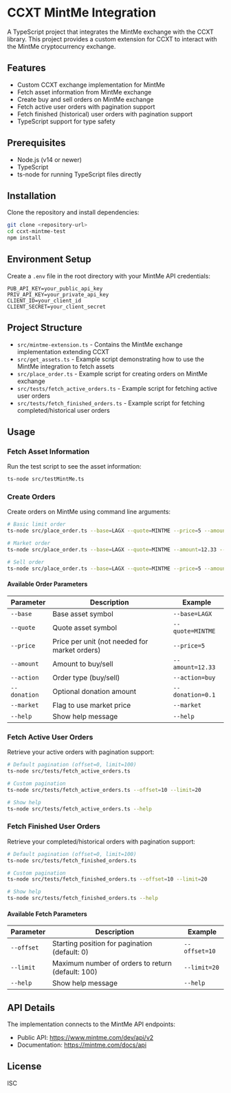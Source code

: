 # CCXT MintMe Integration

A TypeScript project that integrates the MintMe exchange with the CCXT library. This project provides a custom extension for CCXT to interact with the MintMe cryptocurrency exchange.

## Features

- Custom CCXT exchange implementation for MintMe
- Fetch asset information from MintMe exchange
- Create buy and sell orders on MintMe exchange
- Fetch active user orders with pagination support
- Fetch finished (historical) user orders with pagination support
- TypeScript support for type safety

## Prerequisites

- Node.js (v14 or newer)
- TypeScript
- ts-node for running TypeScript files directly

## Installation

Clone the repository and install dependencies:

```bash
git clone <repository-url>
cd ccxt-mintme-test
npm install
```

## Environment Setup

Create a `.env` file in the root directory with your MintMe API credentials:

```
PUB_API_KEY=your_public_api_key
PRIV_API_KEY=your_private_api_key
CLIENT_ID=your_client_id
CLIENT_SECRET=your_client_secret
```

## Project Structure

- `src/mintme-extension.ts` - Contains the MintMe exchange implementation extending CCXT
- `src/get_assets.ts` - Example script demonstrating how to use the MintMe integration to fetch assets
- `src/place_order.ts` - Example script for creating orders on MintMe exchange
- `src/tests/fetch_active_orders.ts` - Example script for fetching active user orders
- `src/tests/fetch_finished_orders.ts` - Example script for fetching completed/historical user orders

## Usage

### Fetch Asset Information

Run the test script to see the asset information:

```bash
ts-node src/testMintMe.ts
```

### Create Orders

Create orders on MintMe using command line arguments:

```bash
# Basic limit order
ts-node src/place_order.ts --base=LAGX --quote=MINTME --price=5 --amount=12.33 --action=buy

# Market order
ts-node src/place_order.ts --base=LAGX --quote=MINTME --amount=12.33 --action=buy --market

# Sell order
ts-node src/place_order.ts --base=LAGX --quote=MINTME --price=5 --amount=12.33 --action=sell
```

#### Available Order Parameters

| Parameter | Description | Example |
|-----------|-------------|---------|
| `--base` | Base asset symbol | `--base=LAGX` |
| `--quote` | Quote asset symbol | `--quote=MINTME` |
| `--price` | Price per unit (not needed for market orders) | `--price=5` |
| `--amount` | Amount to buy/sell | `--amount=12.33` |
| `--action` | Order type (buy/sell) | `--action=buy` |
| `--donation` | Optional donation amount | `--donation=0.1` |
| `--market` | Flag to use market price | `--market` |
| `--help` | Show help message | `--help` |

### Fetch Active User Orders

Retrieve your active orders with pagination support:

```bash
# Default pagination (offset=0, limit=100)
ts-node src/tests/fetch_active_orders.ts

# Custom pagination
ts-node src/tests/fetch_active_orders.ts --offset=10 --limit=20

# Show help
ts-node src/tests/fetch_active_orders.ts --help
```

### Fetch Finished User Orders

Retrieve your completed/historical orders with pagination support:

```bash
# Default pagination (offset=0, limit=100)
ts-node src/tests/fetch_finished_orders.ts

# Custom pagination
ts-node src/tests/fetch_finished_orders.ts --offset=10 --limit=20

# Show help
ts-node src/tests/fetch_finished_orders.ts --help
```

#### Available Fetch Parameters

| Parameter | Description | Example |
|-----------|-------------|---------|
| `--offset` | Starting position for pagination (default: 0) | `--offset=10` |
| `--limit` | Maximum number of orders to return (default: 100) | `--limit=20` |
| `--help` | Show help message | `--help` |

## API Details

The implementation connects to the MintMe API endpoints:
- Public API: https://www.mintme.com/dev/api/v2
- Documentation: https://mintme.com/docs/api

## License

ISC 